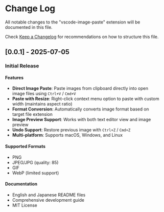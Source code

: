 # Change Log

All notable changes to the "vscode-image-paste" extension will be documented in this file.

Check [Keep a Changelog](http://keepachangelog.com/) for recommendations on how to structure this file.

## [0.0.1] - 2025-07-05

### Initial Release

#### Features
- **Direct Image Paste**: Paste images from clipboard directly into open image files using `Ctrl+V` / `Cmd+V`
- **Paste with Resize**: Right-click context menu option to paste with custom width (maintains aspect ratio)
- **Format Conversion**: Automatically converts image format based on target file extension
- **Image Preview Support**: Works with both text editor view and image preview
- **Undo Support**: Restore previous image with `Ctrl+Z` / `Cmd+Z`
- **Multi-platform**: Supports macOS, Windows, and Linux

#### Supported Formats
- PNG
- JPEG/JPG (quality: 85)
- GIF
- WebP (limited support)

#### Documentation
- English and Japanese README files
- Comprehensive development guide
- MIT License